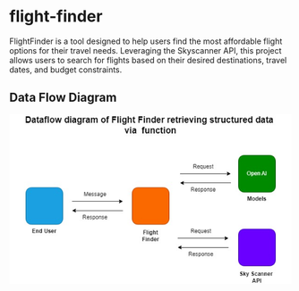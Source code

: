 # flight-finder
FlightFinder is a tool designed to help users find the most affordable flight options for their travel needs. Leveraging the Skyscanner API, this project allows users to search for flights based on their desired destinations, travel dates, and budget constraints. 


## Data Flow Diagram
![Data Flow Diagram](/images/flight-finder-Page-1.jpg)
